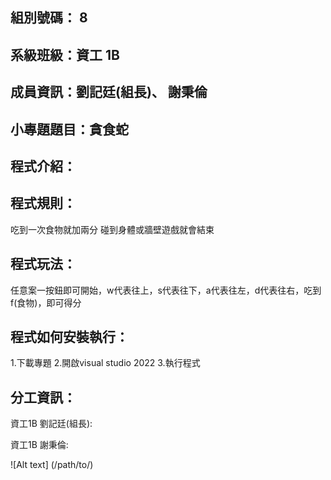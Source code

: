 ## 組別號碼： 8

## 系級班級：資工 1B

## 成員資訊：劉記廷(組長)、 謝秉倫

## 小專題題目：貪食蛇

## 程式介紹：


## 程式規則：
吃到一次食物就加兩分
碰到身體或牆壁遊戲就會結束


## 程式玩法：
任意案一按鈕即可開始，w代表往上，s代表往下，a代表往左，d代表往右，吃到f(食物)，即可得分

## 程式如何安裝執行：
1.下載專題
2.開啟visual studio 2022
3.執行程式


## 分工資訊：

資工1B 劉記廷(組長):

資工1B 謝秉倫:

![Alt text] (/path/to/)
